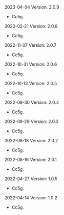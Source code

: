 2023-04-04 Version: 2.0.9
- Cc5g.

2023-02-21 Version: 2.0.8
- Cc5g.

2022-11-07 Version: 2.0.7
- Cc5g.

2022-10-31 Version: 2.0.6
- Cc5g.

2022-10-13 Version: 2.0.5
- Cc5g.

2022-09-30 Version: 2.0.4
- Cc5g.

2022-09-29 Version: 2.0.3
- Cc5g.

2022-08-18 Version: 2.0.2
- Cc5g.

2022-08-16 Version: 2.0.1
- Cc5g.

2022-04-27 Version: 1.0.5
- Cc5g.

2022-04-14 Version: 1.0.2
- Cc5g.

